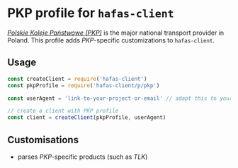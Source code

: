 # PKP profile for `hafas-client`

[*Polskie Koleje Państwowe (PKP)*](https://en.wikipedia.org/wiki/Polish_State_Railways) is the major national transport provider in Poland. This profile adds *PKP*-specific customizations to `hafas-client`.

## Usage

```js
const createClient = require('hafas-client')
const pkpProfile = require('hafas-client/p/pkp')

const userAgent = 'link-to-your-project-or-email' // adapt this to your project!

// create a client with PKP profile
const client = createClient(pkpProfile, userAgent)
```


## Customisations

- parses *PKP*-specific products (such as *TLK*)
